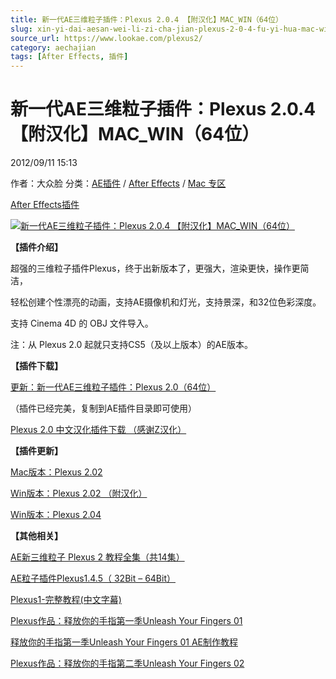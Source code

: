 ```yaml
---
title: 新一代AE三维粒子插件：Plexus 2.0.4 【附汉化】MAC_WIN（64位）
slug: xin-yi-dai-aesan-wei-li-zi-cha-jian-plexus-2-0-4-fu-yi-hua-mac-win-64wei
source_url: https://www.lookae.com/plexus2/
category: aechajian
tags: [After Effects, 插件]
---
```

# 新一代AE三维粒子插件：Plexus 2.0.4 【附汉化】MAC\_WIN（64位）

2012/09/11 15:13

作者：大众脸
分类：[AE插件](https://www.lookae.com/after-effects/aechajian/) / [After Effects](https://www.lookae.com/after-effects/) / [Mac 专区](https://www.lookae.com/mac-osx/)

[After Effects](https://www.lookae.com/tag/after-effects/)[插件](https://www.lookae.com/tag/%e6%8f%92%e4%bb%b6/)

[![新一代AE三维粒子插件：Plexus 2.0.4 【附汉化】MAC_WIN（64位）](https://www.lookae.com/wp-content/uploads/2012/09/Plexus2.jpg "新一代AE三维粒子插件：Plexus 2.0.4 【附汉化】MAC_WIN（64位）-LookAE.com")](https://www.lookae.com/wp-content/uploads/2012/09/Plexus2.jpg)

**【插件介绍】**

超强的三维粒子插件Plexus，终于出新版本了，更强大，渲染更快，操作更简洁，

轻松创建个性漂亮的动画，支持AE摄像机和灯光，支持景深，和32位色彩深度。

支持 Cinema 4D 的 OBJ 文件导入。

注：从 Plexus 2.0 起就只支持CS5（及以上版本）的AE版本。

**【插件下载】**

[更新：新一代AE三维粒子插件：Plexus 2.0（64位）](http://www.ctdisk.com/file/9401491)

（插件已经完美，复制到AE插件目录即可使用）

[Plexus 2.0 中文汉化插件下载 （感谢Z汉化）](http://www.ctdisk.com/file/9469829)

**【插件更新】**

[Mac版本：Plexus 2.02](http://www.ctdisk.com/file/10666082)

[Win版本：Plexus 2.02 （附汉化）](http://www.ctdisk.com/file/10666070)

[Win版本：Plexus 2.04](http://www.ctdisk.com/file/11307866)

**【其他相关】**

[AE新三维粒子 Plexus 2 教程全集（共14集）](https://www.lookae.com/plexus2-tutorial/)

[AE粒子插件Plexus1.4.5（ 32Bit – 64Bit）](https://www.lookae.com/plexus1-4-5-32bit64bit/)

[Plexus1-完整教程(中文字幕)](https://www.lookae.com/plexus-full-tutorial/)

[Plexus作品：释放你的手指第一季Unleash Your Fingers 01](https://www.lookae.com/unleash-your-fingers-01/)

[释放你的手指第一季Unleash Your Fingers 01 AE制作教程](https://www.lookae.com/unleash-your-fingers-tutorial/)

[Plexus作品：释放你的手指第二季Unleash Your Fingers 02](https://www.lookae.com/unleash-your-fingers-tutorial/)
